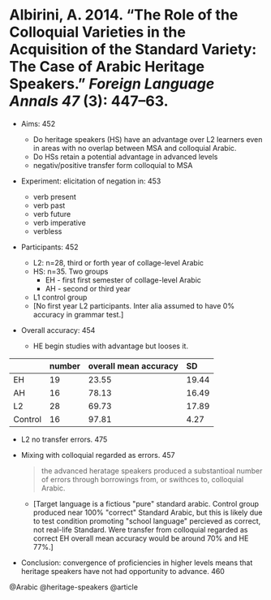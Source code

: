 # Albirini, A. 2014. “The Role of the Colloquial Varieties in the Acquisition of the Standard Variety: The Case of Arabic Heritage Speakers.” *Foreign Language Annals 47* (3): 447–63.

- Aims: 452
  - Do heritage speakers (HS) have an advantage over L2 learners even in areas with no overlap between MSA and colloquial Arabic.
  - Do HSs retain a potential advantage in advanced levels
  - negativ/positive transfer form colloquial to MSA

- Experiment: elicitation of negation in: 453
  - verb present
  - verb past
  - verb future
  - verb imperative
  - verbless

- Participants: 452
  - L2: n=28, third or forth year of collage-level Arabic
  - HS: n=35. Two groups
    - EH - first first semester of collage-level Arabic
    - AH - second or third year
   - L1 control group
   - [No first year L2 participants. Inter alia assumed to have 0% accuracy in grammar test.]

- Overall accuracy: 454
    
  - HE begin studies with advantage but looses it.

|         | number | overall mean accuracy | SD    |
| :-      | :-     | :-                    | :-    |
| EH      | 19     | 23.55                 | 19.44 |
| AH      | 16     | 78.13                 | 16.49 |
| L2      | 28     | 69.73                 | 17.89 |
| Control | 16     | 97.81                 | 4.27  |

- L2 no transfer errors. 475

- Mixing with colloquial regarded as errors. 457  

    > the advanced heratage speakers produced a substantioal number of errors through borrowings from, or swithces to, colloquial Arabic.

    - [Target language is a fictious "pure" standard arabic. Control group produced near 100% "correct" Standard Arabic, but this is likely due to test condition promoting "school language" percieved as correct, not real-life Standard. Were transfer from colloquial regarded as correct EH overall mean accuracy would be around 70% and HE 77%.]

- Conclusion: convergence of proficiencies in higher levels means that heritage speakers have not had opportunity to advance. 460

@Arabic
@heritage-speakers
@article
